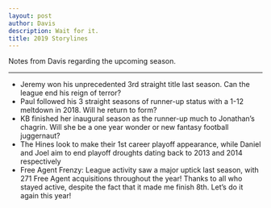 ```yaml
---
layout: post
author: Davis
description: Wait for it.
title: 2019 Storylines
---
```

Notes from Davis regarding the upcoming season.
___

- Jeremy won his unprecedented 3rd straight title last season. Can the league end his reign of terror?
- Paul followed his 3 straight seasons of runner-up status with a 1-12 meltdown in 2018. Will he return to form?
- KB finished her inaugural season as the runner-up much to Jonathan’s chagrin. Will she be a one year wonder or new fantasy football juggernaut?
- The Hines look to make their 1st career playoff appearance, while Daniel and Joel aim to end playoff droughts dating back to 2013 and 2014 respectively
- Free Agent Frenzy: League activity saw a major uptick last season, with 271 Free Agent acquisitions throughout the year! Thanks to all who stayed active, despite the fact that it made me finish 8th. Let’s do it again this year!

